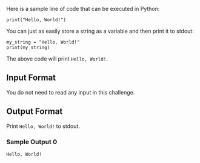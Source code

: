 Here is a sample line of code that can be executed in Python:

```
print("Hello, World!")
```

You can just as easily store a string as a variable and then print it to stdout:

```
my_string = "Hello, World!"
print(my_string)
```

The above code will print `Hello, World!`. 

## Input Format

You do not need to read any input in this challenge.

## Output Format

Print `Hello, World!` to stdout.

### Sample Output 0

```
Hello, World!
```
